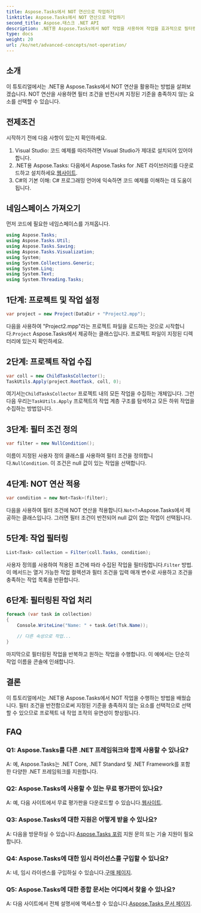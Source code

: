 ```yaml
---
title: Aspose.Tasks에서 NOT 연산으로 작업하기
linktitle: Aspose.Tasks에서 NOT 연산으로 작업하기
second_title: Aspose.태스크 .NET API
description: .NET용 Aspose.Tasks에서 NOT 작업을 사용하여 작업을 효과적으로 필터링하는 방법을 알아보세요. 지금 프로젝트 관리 역량을 강화하세요.
type: docs
weight: 20
url: /ko/net/advanced-concepts/not-operation/
---
```

## 소개

이 튜토리얼에서는 .NET용 Aspose.Tasks에서 NOT 연산을 활용하는 방법을 살펴보겠습니다. NOT 연산을 사용하면 필터 조건을 반전시켜 지정된 기준을 충족하지 않는 요소를 선택할 수 있습니다.

## 전제조건

시작하기 전에 다음 사항이 있는지 확인하세요.

1. Visual Studio: 코드 예제를 따라하려면 Visual Studio가 제대로 설치되어 있어야 합니다.
2.  .NET용 Aspose.Tasks: 다음에서 Aspose.Tasks for .NET 라이브러리를 다운로드하고 설치하세요.[웹사이트](https://releases.aspose.com/tasks/net/).
3. C#의 기본 이해: C# 프로그래밍 언어에 익숙하면 코드 예제를 이해하는 데 도움이 됩니다.

## 네임스페이스 가져오기

먼저 코드에 필요한 네임스페이스를 가져옵니다.

```csharp
using Aspose.Tasks;
using Aspose.Tasks.Util;
using Aspose.Tasks.Saving;
using Aspose.Tasks.Visualization;
using System;
using System.Collections.Generic;
using System.Linq;
using System.Text;
using System.Threading.Tasks;
```

## 1단계: 프로젝트 및 작업 설정

```csharp
var project = new Project(DataDir + "Project2.mpp");
```

 다음을 사용하여 "Project2.mpp"라는 프로젝트 파일을 로드하는 것으로 시작합니다.`Project` Aspose.Tasks에서 제공하는 클래스입니다. 프로젝트 파일이 지정된 디렉터리에 있는지 확인하세요.

## 2단계: 프로젝트 작업 수집

```csharp
var coll = new ChildTasksCollector();
TaskUtils.Apply(project.RootTask, coll, 0);
```

 여기서는`ChildTasksCollector` 프로젝트 내의 모든 작업을 수집하는 개체입니다. 그런 다음 우리는`TaskUtils.Apply` 프로젝트의 작업 계층 구조를 탐색하고 모든 하위 작업을 수집하는 방법입니다.

## 3단계: 필터 조건 정의

```csharp
var filter = new NullCondition();
```

 이름이 지정된 사용자 정의 클래스를 사용하여 필터 조건을 정의합니다.`NullCondition`. 이 조건은 null 값이 있는 작업을 선택합니다.

## 4단계: NOT 연산 적용

```csharp
var condition = new Not<Task>(filter);
```

 다음을 사용하여 필터 조건에 NOT 연산을 적용합니다.`Not<T>`Aspose.Tasks에서 제공하는 클래스입니다. 그러면 필터 조건이 반전되어 null 값이 없는 작업이 선택됩니다.

## 5단계: 작업 필터링

```csharp
List<Task> collection = Filter(coll.Tasks, condition);
```

 사용자 정의를 사용하여 적용된 조건에 따라 수집된 작업을 필터링합니다.`Filter` 방법. 이 메서드는 열거 가능한 작업 컬렉션과 필터 조건을 입력 매개 변수로 사용하고 조건을 충족하는 작업 목록을 반환합니다.

## 6단계: 필터링된 작업 처리

```csharp
foreach (var task in collection)
{
    Console.WriteLine("Name: " + task.Get(Tsk.Name));

    // 다른 속성으로 작업...
}
```

마지막으로 필터링된 작업을 반복하고 원하는 작업을 수행합니다. 이 예에서는 단순히 작업 이름을 콘솔에 인쇄합니다.

## 결론

이 튜토리얼에서는 .NET용 Aspose.Tasks에서 NOT 작업을 수행하는 방법을 배웠습니다. 필터 조건을 반전함으로써 지정된 기준을 충족하지 않는 요소를 선택적으로 선택할 수 있으므로 프로젝트 내 작업 조작의 유연성이 향상됩니다.

## FAQ

### Q1: Aspose.Tasks를 다른 .NET 프레임워크와 함께 사용할 수 있나요?

A: 예, Aspose.Tasks는 .NET Core, .NET Standard 및 .NET Framework를 포함한 다양한 .NET 프레임워크를 지원합니다.

### Q2: Aspose.Tasks에 사용할 수 있는 무료 평가판이 있나요?

 A: 예, 다음 사이트에서 무료 평가판을 다운로드할 수 있습니다.[웹사이트](https://releases.aspose.com/).

### Q3: Aspose.Tasks에 대한 지원은 어떻게 받을 수 있나요?

 A: 다음을 방문하실 수 있습니다.[Aspose.Tasks 포럼](https://forum.aspose.com/c/tasks/15) 지원 문의 또는 기술 지원이 필요합니다.

### Q4: Aspose.Tasks에 대한 임시 라이선스를 구입할 수 있나요?

 A: 네, 임시 라이센스를 구입하실 수 있습니다.[구매 페이지](https://purchase.aspose.com/temporary-license/).

### Q5: Aspose.Tasks에 대한 종합 문서는 어디에서 찾을 수 있나요?

 A: 다음 사이트에서 전체 설명서에 액세스할 수 있습니다.[Aspose.Tasks 문서 페이지](https://reference.aspose.com/tasks/net/).